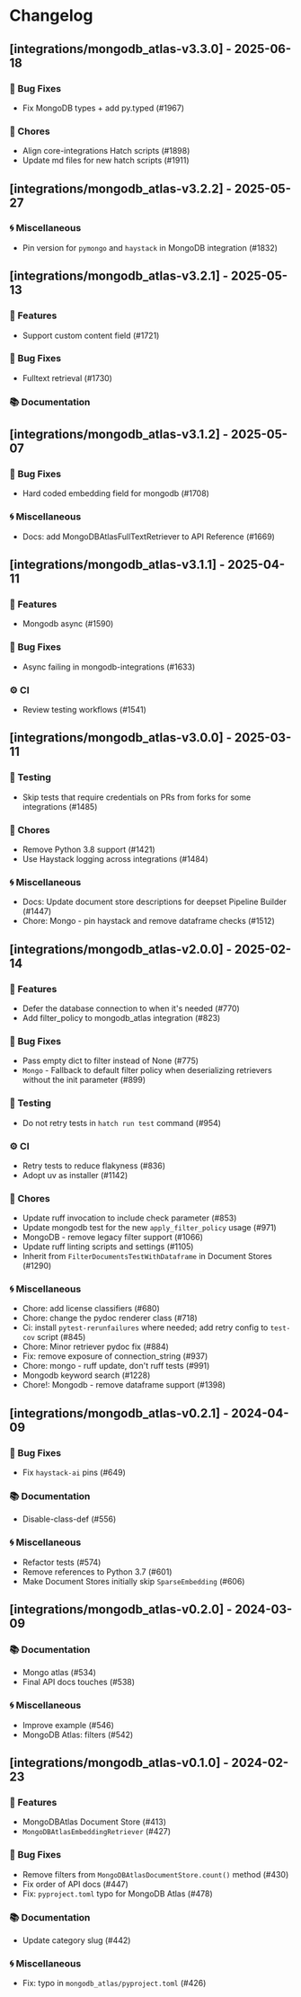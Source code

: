 # Changelog

## [integrations/mongodb_atlas-v3.3.0] - 2025-06-18

### 🐛 Bug Fixes

- Fix MongoDB types + add py.typed (#1967)

### 🧹 Chores

- Align core-integrations Hatch scripts (#1898)
- Update md files for new hatch scripts (#1911)


## [integrations/mongodb_atlas-v3.2.2] - 2025-05-27

### 🌀 Miscellaneous

- Pin version for `pymongo` and `haystack` in MongoDB integration (#1832)

## [integrations/mongodb_atlas-v3.2.1] - 2025-05-13

### 🚀 Features

- Support custom content field (#1721)

### 🐛 Bug Fixes

- Fulltext retrieval (#1730)

### 📚 Documentation


## [integrations/mongodb_atlas-v3.1.2] - 2025-05-07

### 🐛 Bug Fixes

- Hard coded embedding field for mongodb (#1708)


### 🌀 Miscellaneous

- Docs: add MongoDBAtlasFullTextRetriever to API Reference (#1669)

## [integrations/mongodb_atlas-v3.1.1] - 2025-04-11

### 🚀 Features

- Mongodb async (#1590)

### 🐛 Bug Fixes

- Async failing in mongodb-integrations (#1633)


### ⚙️ CI

- Review testing workflows (#1541)

## [integrations/mongodb_atlas-v3.0.0] - 2025-03-11


### 🧪 Testing

- Skip tests that require credentials on PRs from forks for some integrations (#1485)

### 🧹 Chores

- Remove Python 3.8 support (#1421)
- Use Haystack logging across integrations (#1484)

### 🌀 Miscellaneous

- Docs: Update document store descriptions for deepset Pipeline Builder (#1447)
- Chore: Mongo - pin haystack and remove dataframe checks (#1512)

## [integrations/mongodb_atlas-v2.0.0] - 2025-02-14

### 🚀 Features

- Defer the database connection to when it's needed (#770)
- Add filter_policy to mongodb_atlas integration (#823)

### 🐛 Bug Fixes

- Pass empty dict to filter instead of None (#775)
- `Mongo` - Fallback to default filter policy when deserializing retrievers without the init parameter (#899)


### 🧪 Testing

- Do not retry tests in `hatch run test` command (#954)

### ⚙️ CI

- Retry tests to reduce flakyness (#836)
- Adopt uv as installer (#1142)

### 🧹 Chores

- Update ruff invocation to include check parameter (#853)
- Update mongodb test for the new `apply_filter_policy` usage (#971)
- MongoDB - remove legacy filter support (#1066)
- Update ruff linting scripts and settings (#1105)
- Inherit from `FilterDocumentsTestWithDataframe` in Document Stores (#1290)

### 🌀 Miscellaneous

- Chore: add license classifiers (#680)
- Chore: change the pydoc renderer class (#718)
- Ci: install `pytest-rerunfailures` where needed; add retry config to `test-cov` script (#845)
- Chore: Minor retriever pydoc fix (#884)
- Fix: remove exposure of connection_string (#937)
- Chore: mongo - ruff update, don't ruff tests (#991)
- Mongodb keyword search (#1228)
- Chore!: Mongodb - remove dataframe support (#1398)

## [integrations/mongodb_atlas-v0.2.1] - 2024-04-09

### 🐛 Bug Fixes

- Fix `haystack-ai` pins (#649)

### 📚 Documentation

- Disable-class-def (#556)

### 🌀 Miscellaneous

- Refactor tests (#574)
- Remove references to Python 3.7 (#601)
- Make Document Stores initially skip `SparseEmbedding` (#606)

## [integrations/mongodb_atlas-v0.2.0] - 2024-03-09

### 📚 Documentation

- Mongo atlas (#534)
- Final API docs touches (#538)

### 🌀 Miscellaneous

- Improve example (#546)
- MongoDB Atlas: filters (#542)

## [integrations/mongodb_atlas-v0.1.0] - 2024-02-23

### 🚀 Features

- MongoDBAtlas Document Store (#413)
- `MongoDBAtlasEmbeddingRetriever` (#427)

### 🐛 Bug Fixes

- Remove filters from `MongoDBAtlasDocumentStore.count()` method (#430)
- Fix order of API docs (#447)
- Fix: `pyproject.toml` typo for MongoDB Atlas (#478)

### 📚 Documentation

- Update category slug (#442)

### 🌀 Miscellaneous

- Fix: typo in `mongodb_atlas/pyproject.toml` (#426)

<!-- generated by git-cliff -->
